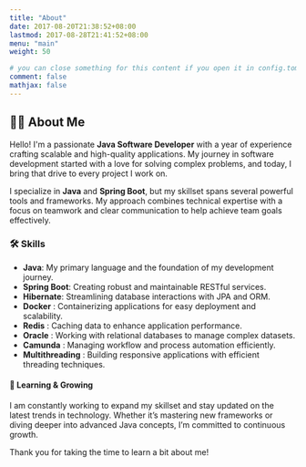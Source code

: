 ```yaml
---
title: "About"
date: 2017-08-20T21:38:52+08:00
lastmod: 2017-08-28T21:41:52+08:00
menu: "main"
weight: 50

# you can close something for this content if you open it in config.toml.
comment: false
mathjax: false
---
```


## 👩‍💻 About Me

Hello! I'm a passionate **Java Software Developer** with a year of experience crafting scalable and high-quality applications. My journey in software development started with a love for solving complex problems, and today, I bring that drive to every project I work on.

I specialize in **Java** and **Spring Boot**, but my skillset spans several powerful tools and frameworks. My approach combines technical expertise with a focus on teamwork and clear communication to help achieve team goals effectively.

### 🛠️ Skills

- **Java**: My primary language and the foundation of my development journey.
- **Spring Boot**: Creating robust and maintainable RESTful services.
- **Hibernate**: Streamlining database interactions with JPA and ORM.
- **Docker** : Containerizing applications for easy deployment and scalability.
- **Redis** : Caching data to enhance application performance.
- **Oracle** : Working with relational databases to manage complex datasets.
- **Camunda** : Managing workflow and process automation efficiently.
- **Multithreading** : Building responsive applications with efficient threading techniques.

#### 🌱 Learning & Growing

I am constantly working to expand my skillset and stay updated on the latest trends in technology. Whether it’s mastering new frameworks or diving deeper into advanced Java concepts, I’m committed to continuous growth.

Thank you for taking the time to learn a bit about me!